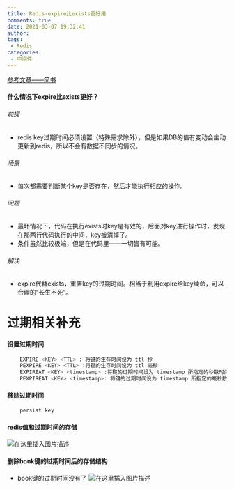 ```yaml
---
title: Redis-expire比exists更好用
comments: true
date: 2021-03-07 19:32:41
author:
tags:
 - Redis
categories:
 - 中间件
---
```


[参考文章——简书](https://www.jianshu.com/p/9352d20fb2e0)
#### 什么情况下expire比exists更好？
###### 前提
- redis key过期时间必须设置（特殊需求除外），但是如果DB的值有变动会主动更新到redis，所以不会有数据不同步的情况。
###### 场景
- 每次都需要判断某个key是否存在，然后才能执行相应的操作。
###### 问题
- 最坏情况下，代码在执行exists时key是有效的，后面对key进行操作时，发现在那两行代码执行的中间，key被清掉了。
- 条件虽然比较极端，但是在代码里——一切皆有可能。
###### 解决
- expire代替exists，重置key的过期时间。相当于利用expire给key续命，可以合理的“长生不死”。


# 过期相关补充
#### 设置过期时间

```python
    EXPIRE <KEY> <TTL> : 将键的生存时间设为 ttl 秒
    PEXPIRE <KEY> <TTL> :将键的生存时间设为 ttl 毫秒
    EXPIREAT <KEY> <timestamp> :将键的过期时间设为 timestamp 所指定的秒数时间戳
    PEXPIREAT <KEY> <timestamp>: 将键的过期时间设为 timestamp 所指定的毫秒数时间戳.
```

#### 移除过期时间

```python
	persist key
```

#### redis值和过期时间的存储
![在这里插入图片描述](https://imgconvert.csdnimg.cn/aHR0cHM6Ly91cGxvYWQtaW1hZ2VzLmppYW5zaHUuaW8vdXBsb2FkX2ltYWdlcy83MzYxMzgzLTcwMDYyYTM2ZDQxOWZjMTcucG5n?x-oss-process=image/format,png)
#### 删除book键的过期时间后的存储结构
- book键的过期时间没有了
![在这里插入图片描述](https://img-blog.csdnimg.cn/20190823213116792.png?x-oss-process=image/watermark,type_ZmFuZ3poZW5naGVpdGk,shadow_10,text_aHR0cHM6Ly9ibG9nLmNzZG4ubmV0L2xpeXV4aW5nNjYzOTgwMQ==,size_16,color_FFFFFF,t_70)